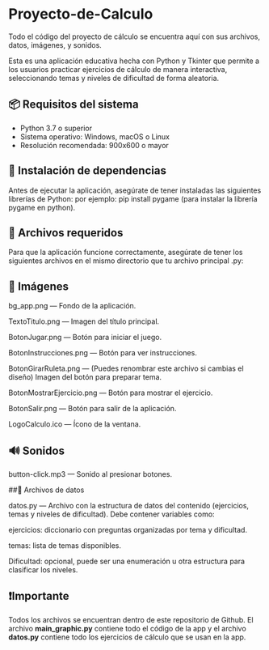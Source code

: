 # Proyecto-de-Calculo

Todo el código del proyecto de cálculo se encuentra aquí con sus archivos, datos,  imágenes, y sonidos.

Esta es una aplicación educativa hecha con Python y Tkinter que permite a los usuarios practicar ejercicios de cálculo de manera interactiva, seleccionando temas y niveles de dificultad de forma aleatoria.

## 📦 Requisitos del sistema

- Python 3.7 o superior
- Sistema operativo: Windows, macOS o Linux
- Resolución recomendada: 900x600 o mayor

## 🔧 Instalación de dependencias

Antes de ejecutar la aplicación, asegúrate de tener instaladas las siguientes librerías de Python:
por ejemplo: pip install pygame (para instalar la librería pygame en python).

## 📁 Archivos requeridos

Para que la aplicación funcione correctamente, asegúrate de tener los siguientes archivos en el mismo directorio que tu archivo principal .py:

## 🎨 Imágenes

bg_app.png — Fondo de la aplicación.

TextoTitulo.png — Imagen del título principal.

BotonJugar.png — Botón para iniciar el juego.

BotonInstrucciones.png — Botón para ver instrucciones.

BotonGirarRuleta.png — (Puedes renombrar este archivo si cambias el diseño) Imagen del botón para preparar tema.

BotonMostrarEjercicio.png — Botón para mostrar el ejercicio.

BotonSalir.png — Botón para salir de la aplicación.

LogoCalculo.ico — Ícono de la ventana.

## 🔊 Sonidos

button-click.mp3 — Sonido al presionar botones.

##📄 Archivos de datos

datos.py — Archivo con la estructura de datos del contenido (ejercicios, temas y niveles de dificultad). Debe contener variables como:

ejercicios: diccionario con preguntas organizadas por tema y dificultad.

temas: lista de temas disponibles.

Dificultad: opcional, puede ser una enumeración u otra estructura para clasificar los niveles.

## ❗Importante

Todos los archivos se encuentran dentro de este repositorio de Github. El archivo **main_graphic.py** contiene todo el código de la app y el archivo **datos.py** contiene todo los ejercicios de cálculo que se usan en la app.
